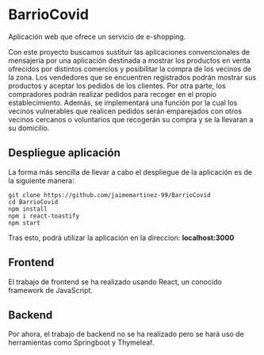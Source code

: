 # BarrioCovid

Aplicación web que ofrece un servicio de e-shopping. 

Con este proyecto buscamos sustituir las aplicaciones convencionales de mensajería por una aplicación destinada 
a mostrar los productos en venta ofrecidos por distintos comercios y posibilitar la compra de los vecinos de la zona. 
Los vendedores que se encuentren registrados podrán mostrar sus productos y aceptar los pedidos de los clientes. 
Por otra parte, los compradores podrán realizar pedidos para recoger en el propio establecimiento. 
Además, se implementará una función por la cual los vecinos vulnerables que realicen pedidos serán emparejados con 
otros vecinos cercanos o voluntarios que recogerán su compra y se la llevaran a su domicilio.

## Despliegue aplicación
La forma más sencilla de llevar a cabo el despliegue de la aplicación es de la siguiente manera: 
```
git clone https://github.com/jaimemartinez-99/BarrioCovid
cd BarrioCovid
npm install
npm i react-toastify
npm start
```
Tras esto, podrá utilizar la aplicación en la direccion: **localhost:3000**
## Frontend
El trabajo de frontend se ha realizado usando React, un conocido framework de JavaScript.

## Backend
Por ahora, el trabajo de backend no se ha realizado pero se hará uso de herramientas como Springboot y Thymeleaf.
